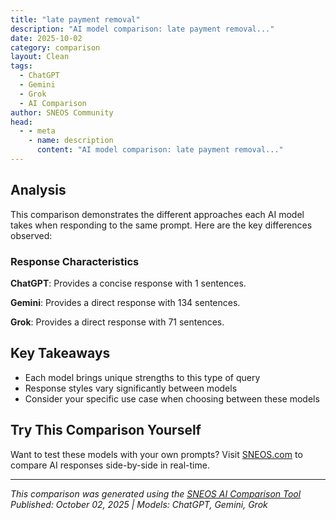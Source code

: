 ```yaml
---
title: "late payment removal"
description: "AI model comparison: late payment removal..."
date: 2025-10-02
category: comparison
layout: Clean
tags:
  - ChatGPT
  - Gemini
  - Grok
  - AI Comparison
author: SNEOS Community
head:
  - - meta
    - name: description
      content: "AI model comparison: late payment removal..."
---
```


<ChatComparison
  title="late payment removal"
  prompt="late payment removal"
  :responses='{
    "ChatGPT": "If you are looking to remove a late payment from your credit report, here are steps you can follow:\n\n### 1. **Check Your Credit Report:**\n   - Request a free copy of your credit report from each of the major credit bureaus (Equifax, Experian, TransUnion). You can do this once a year at AnnualCreditReport.com.\n   - Look for any inaccuracies related to the late payment.\n\n### 2. **Dispute Inaccurate Information:**\n   - If you find an error, you can file a dispute with the credit bureau reporting the incorrect information. Provide documentation to support your claim.\n   - The credit bureau has 30 days to investigate your dispute and respond.\n\n### 3. **Contact the Creditor:**\n   - Reach out directly to the creditor or lender that reported the late payment. \n   - Explain your situation and ask if they would be willing to remove the late payment. This is more likely to succeed if:\n     - You have a good payment history with them.\n     - You missed the payment due to circumstances beyond your control (like medical emergencies or job loss).\n\n### 4. **Goodwill Adjustment Request:**\n   - If the late payment was an isolated incident and you have a history of timely payments, consider writing a goodwill letter. In this letter, explain your situation and request that they remove the late payment from your report.\n\n### 5. **Settle the Debt:**\n   - If the late payment is due to an outstanding debt that you can pay off, settling or paying it in full can sometimes encourage creditors to remove the late payment from your report.\n\n### 6. **Wait for Time to Pass:**\n   - Late payments typically stay on your credit report for seven years. If the late payment is close to falling off, you may want to wait until it does before taking further action.\n\n### 7. **Consider Professional Help:**\n   - If you&#x27;re having difficulty navigating the process or the late payment significantly affects your credit score, consider seeking help from a credit repair agency. Just be sure to choose a reputable one.\n\n### Tips:\n- Always keep records of your communications and any documentation related to your payment history.\n- Have patience, as this process can take time.\n\nIf you have a specific situation in mind, please provide more details so I can give you more tailored advice!",
    "Gemini": "Okay, let\u0027s break down how to approach late payment removal from your credit report. It\u0027s not always easy, but it\u0027s definitely worth trying. Here\u0027s a comprehensive guide:\n\n**I. Understanding the Basics**\n\n*   **What\u0027s a Late Payment?** A late payment is generally defined as a payment that\u0027s 30 days or more past the due date.\n*   **Impact on Credit:** Late payments are one of the most damaging things that can appear on your credit report. They can significantly lower your credit score, making it harder to get approved for loans, credit cards, and even rent an apartment. The impact lessens over time, but they can stay on your report for up to 7 years.\n*   **Who Reports?** Creditors (banks, credit card companies, loan servicers, etc.) report payment information to the three major credit bureaus: Experian, Equifax, and TransUnion.\n*   **Accuracy is Key:** You can only dispute information that is inaccurate.\n\n**II. Steps to Take for Late Payment Removal**\n\n1.  **Review Your Credit Reports:**\n    *   **Get Your Reports:** Obtain free copies of your credit reports from all three major credit bureaus. You can do this at [AnnualCreditReport.com](https://www.annualcreditreport.com). This is the official, government-authorized site.  Be careful of look-alike sites that try to sell you things.\n    *   **Identify Late Payments:** Carefully review each report and note any late payments. Pay attention to:\n        *   The date of the late payment.\n        *   The account it\u0027s associated with.\n        *   The creditor who reported it.\n        *   The number of days late (30, 60, 90, 120\u002B).\n        *   The current status of the account.\n2.  **Determine Your Strategy (Based on the Situation):**\n\n    *   **A. The Payment Was *Actually* Late (But You Have a Good Reason):**\n        *   **Goodwill Letter:** This is your best bet. Write a polite and sincere letter to the creditor, explaining *why* the payment was late. Be honest and take responsibility, but also highlight your positive payment history *before* and *after* the late payment.\n            *   **Example Reasons (Be Specific):**\n                *   \u0022I experienced a temporary job loss due to [reason] during that time.\u0022\n                *   \u0022I was dealing with a family emergency and inadvertently missed the payment due date.\u0022\n                *   \u0022I had recently switched banks and experienced a delay in setting up automatic payments.\u0022\n            *   **Key Points for Your Goodwill Letter:**\n                *   **Address:** Find the correct address for the creditor (customer service or collections department).\n                *   **Polite Tone:** Be respectful and humble. Avoid blaming the creditor.\n                *   **Account Information:** Clearly state your account number and the specific late payment you\u0027re referencing.\n                *   **Explanation:** Briefly explain the reason for the late payment.\n                *   **Responsibility:** Acknowledge that you were responsible for the late payment.\n                *   **Positive History:** Emphasize your good payment history before and after the late payment.  Mention how long you\u0027ve been a customer.\n                *   **Request:** Politely request that the creditor remove the late payment as a gesture of goodwill.\n                *   **Gratitude:** Thank them for their time and consideration.\n        *   **Sending the Letter:** Send the letter via certified mail with return receipt requested. This provides proof that the creditor received it.\n        *   **Follow Up:** Wait a few weeks (2-4) and follow up with a phone call to the creditor to inquire about the status of your request. Be polite and persistent. Keep a record of your calls (date, time, person you spoke with).\n    *   **B. The Payment Was *Not* Late (It Was Reported Inaccurately):**\n        *   **Dispute with the Credit Bureaus:** This is your primary course of action.\n            *   **How to Dispute:** You can dispute online, by mail, or by phone. Online is often the fastest.\n                *   **Experian:** [https://www.experian.com/](https://www.experian.com/)\n                *   **Equifax:** [https://www.equifax.com/](https://www.equifax.com/)\n                *   **TransUnion:** [https://www.transunion.com/](https://www.transunion.com/)\n            *   **What to Include in Your Dispute:**\n                *   **Personal Information:** Your full name, address, date of birth, and Social Security number.\n                *   **Account Information:** The account number associated with the late payment.\n                *   **Specific Details:** Clearly state why you believe the late payment is inaccurate. For example:\n                    *   \u0022I made the payment on [date], which was before the due date of [date].\u0022\n                    *   \u0022The payment was automatically debited from my account on time.\u0022\n                    *   \u0022I have proof that the payment was made on time (e.g., bank statement, cancelled check).\u0022\n                *   **Supporting Documentation:** Attach copies of any documents that support your claim (e.g., bank statements, cancelled checks, payment confirmations). *Never* send originals.\n                *   **Clear Request:** State that you are requesting the removal of the inaccurate late payment from your credit report.\n        *   **Dispute with the Creditor (Simultaneously):** Send a similar dispute letter directly to the creditor who reported the inaccurate information. This puts them on notice as well.\n        *   **Timeline:** The credit bureaus have 30 days to investigate your dispute (they may extend it by 15 days if you provide new information).\n        *   **Outcome:**\n            *   **If the late payment is verified as inaccurate:** The credit bureau will remove it from your credit report.\n            *   **If the late payment is verified as accurate:** The late payment will remain on your credit report. You can add a consumer statement (a brief explanation of the situation) to your report. While it won\u0027t remove the late payment, it can provide context for potential lenders.  You can also try to escalate the dispute with the creditor.\n    *   **C. The Account Was Part of a Debt Settlement or Bankruptcy:**\n        *   **Debt Settlement:** If you settled the debt for less than the full amount, the creditor may still report late payments, even if you\u0027re now in good standing. It\u0027s harder to get these removed, but you can still try a goodwill letter, emphasizing that you fulfilled the terms of the settlement.\n        *   **Bankruptcy:** Late payments that occurred *before* the bankruptcy filing should be included in the bankruptcy discharge. If they\u0027re still appearing on your report *after* the bankruptcy, dispute them with the credit bureaus, providing proof of the bankruptcy discharge.\n    *   **D. You Paid to Delete (Illegal):**\n        *   It is illegal for a company to promise to remove accurate, negative information from your credit report in exchange for payment. This is a scam. Avoid these companies.\n\n**III. Important Tips and Considerations**\n\n*   **Be Persistent:** Don\u0027t give up after the first attempt. If your initial dispute or goodwill letter is unsuccessful, try again with a different approach or additional documentation.\n*   **Be Organized:** Keep copies of all correspondence, documents, and dates.\n*   **Be Patient:** The process can take time. It may take several weeks or months to see results.\n*   **Focus on Prevention:** The best way to deal with late payments is to avoid them in the first place. Set up automatic payments, create reminders, and manage your finances responsibly.\n*   **Credit Repair Companies:** While some credit repair companies can be legitimate, be very cautious. They often charge high fees for services you can do yourself.  Avoid companies that make unrealistic promises or ask for upfront fees.\n\n**IV. Sample Goodwill Letter Template**\n\n\u0060\u0060\u0060\n[Your Name]\n[Your Address]\n[Your Phone Number]\n[Your Email Address]\n\n[Date]\n\n[Creditor Name]\n[Creditor Address]\n\n**Subject: Request for Goodwill Adjustment - Account Number: [Your Account Number]**\n\nDear [Creditor Name/Department],\n\nI am writing to respectfully request a goodwill adjustment regarding a late payment that was reported on my credit report on [Date of late payment] for account number [Your Account Number].\n\nI understand that timely payments are crucial, and I take full responsibility for the late payment. At the time, I was experiencing [briefly explain the reason for the late payment \u2013 e.g., a temporary job loss, unexpected medical expenses, family emergency].\n\nPrior to this incident, I have consistently maintained a good payment history with your company for [Number] years/months.  Since then, I have made all payments on time and have taken steps to ensure this does not happen again.  [Optional: Briefly mention any actions you\u0027ve taken, like setting up automatic payments].\n\nI value my relationship with [Creditor Name] and would be extremely grateful if you would consider removing the late payment as a gesture of goodwill. I am working hard to improve my credit score, and the removal of this late payment would be a significant help.\n\nThank you for your time and consideration in this matter. I look forward to hearing from you soon.\n\nSincerely,\n[Your Signature]\n[Your Typed Name]\n\u0060\u0060\u0060\n\n**V. Sample Dispute Letter Template (to Credit Bureau)**\n\n\u0060\u0060\u0060\n[Your Name]\n[Your Address]\n[Your Phone Number]\n[Your Email Address]\n\n[Date]\n\n[Credit Bureau Name (Experian, Equifax, or TransUnion)]\n[Credit Bureau Address]\n\n**Subject: Formal Dispute of Inaccurate Information on Credit Report**\n\nTo Whom It May Concern:\n\nI am writing to dispute inaccurate information on my credit report. I am requesting that you investigate and remove the following item:\n\n*   **Creditor Name:** [Name of the creditor]\n*   **Account Number:** [Your account number]\n*   **Item Being Disputed:** Late payment reported on [Date of late payment]\n*   **Reason for Dispute:** [Clearly explain why the late payment is inaccurate. Be specific. For example: \u0022I made the payment on [date], which was before the due date of [date].\u0022 or \u0022This payment was made on time, but incorrectly reported as late.\u0022]\n\nI have attached copies of [List the documents you are including, e.g., bank statement, cancelled check] as supporting documentation.\n\nI request that you investigate this matter thoroughly and remove the inaccurate late payment from my credit report as soon as possible.\n\nThank you for your time and attention to this matter.\n\nSincerely,\n[Your Signature]\n[Your Typed Name]\n\n**Enclosures:** [List the documents you are including]\n\u0060\u0060\u0060\n\nRemember to tailor these templates to your specific situation. Good luck! Let me know if you have any more questions.\n",
    "Grok": "If you\u0027re seeking to remove a late payment from your credit report, it is possible under certain circumstances, but it often requires negotiation, persistence, and sometimes a bit of goodwill from the creditor or lender. Late payments can negatively impact your credit score, so addressing them is important. Below are steps and strategies to attempt late payment removal, as well as key considerations.\n\n### 1. Understand the Late Payment Entry\n   - **Check your credit report**: Obtain free copies of your credit reports from the three major bureaus (Equifax, Experian, and TransUnion) via AnnualCreditReport.com to confirm the late payment is accurately reported.\n   - **Verify the details**: Ensure the late payment is correct. Mistakes happen, and if the entry is inaccurate (e.g., you paid on time or the date is wrong), you can dispute it directly with the credit bureau.\n\n### 2. Dispute Errors with Credit Bureaus\n   - If the late payment is incorrect, file a dispute with the credit bureau(s) reporting the information. You can do this online, via mail, or by phone.\n   - Provide evidence, such as bank statements or payment confirmations, to support your claim.\n   - The bureau must investigate within 30 days. If they cannot verify the information, they must remove it.\n\n### 3. Request a Goodwill Deletion\n   If the late payment is accurate, you can request a \u0022goodwill deletion\u0022 from the creditor or lender who reported the late payment. This is when the creditor agrees to remove the negative entry as a courtesy.\n   - **Write a goodwill letter**: Draft a polite, professional letter or email explaining why the payment was late (e.g., financial hardship, medical emergency, or an oversight) and why you\u2019re requesting removal. Highlight your positive payment history if applicable (e.g., consistent on-time payments before and after the incident).\n   - **Be honest and take responsibility**: Acknowledge the mistake and mention steps you\u2019ve taken to prevent future issues (e.g., setting up automatic payments).\n   - **Request removal**: Ask if they can remove the late payment from your credit report as a one-time courtesy.\n   - **Contact the right department**: Reach out to customer service or the billing department, and if necessary, escalate to a supervisor or manager.\n\n   **Sample Goodwill Letter Template**:\n   \u0060\u0060\u0060\n   [Your Name]\n   [Your Address]\n   [City, State, ZIP Code]\n   [Date]\n\n   [Creditor Name]\n   [Creditor Address]\n   [City, State, ZIP Code]\n\n   Subject: Request for Goodwill Deletion of Late Payment\n\n   Dear [Creditor Contact or Department],\n\n   I am writing to request the removal of a late payment reported on my credit report for [Account Number]. I understand that the payment, reported as late on [Date], was indeed past due, and I sincerely apologize for the oversight.\n\n   The late payment occurred due to [brief explanation, e.g., unexpected medical expenses, temporary financial hardship, etc.]. I have since taken steps to ensure this does not happen again, such as [e.g., setting up automatic payments or creating a budget plan]. I have otherwise maintained a strong payment history with your company, and I would be deeply grateful if you could make a one-time goodwill adjustment to remove this late payment from my credit report.\n\n   I am working to improve my credit and financial health, and this adjustment would greatly assist me in that process. Thank you for considering my request. I can be reached at [Your Phone Number] or [Your Email Address] if you need any additional information.\n\n   Sincerely,  \n   [Your Name]\n   \u0060\u0060\u0060\n\n### 4. Negotiate a Pay-for-Delete Agreement\n   - If the account is in collections or you still owe a balance, you might negotiate a \u0022pay-for-delete\u0022 agreement. This means you agree to pay the debt (or a portion of it) in exchange for the creditor or collection agency removing the negative entry from your credit report.\n   - **Get it in writing**: Always request written confirmation of the agreement before making any payment.\n   - **Note**: Not all creditors or agencies agree to pay-for-delete, and some credit bureaus may frown upon this practice, as it can be seen as misleading. However, it\u2019s still worth asking.\n\n### 5. Wait for the Late Payment to Age Off\n   - If removal isn\u2019t possible, remember that late payments remain on your credit report for **7 years** from the date of the original delinquency. Their impact on your credit score diminishes over time, especially if you build a strong payment history afterward.\n   - Focus on making on-time payments moving forward to improve your score.\n\n### 6. Seek Professional Help (if Necessary)\n   - If you\u2019re struggling to get results, consider working with a credit repair company. They can assist with disputes and negotiations, though be cautious of scams. Look for reputable companies with transparent pricing and no guarantees of specific results (as no one can guarantee removal).\n   - Alternatively, consult with a financial advisor or attorney if the situation is complex.\n\n### Key Considerations\n   - **Impact varies by severity**: A 30-day late payment is less damaging than a 60-, 90-, or 120-day late payment. Multiple late payments also compound the negative effect.\n   - **Creditor policies**: Some creditors are more lenient with goodwill deletions, especially if you\u2019re a long-term customer with an otherwise good record.\n   - **No guarantees**: Even with a goodwill letter or negotiation, the creditor is not obligated to remove the late payment.\n   - **Protect future credit**: Set up automatic payments, payment reminders, or emergency savings to avoid late payments going forward.\n\n### Additional Tips\n   - Be persistent but polite when communicating with creditors or bureaus. Multiple follow-ups may be necessary.\n   - Keep detailed records of all correspondence, including letters, emails, and phone call logs.\n   - Monitor your credit report after any agreements to ensure the late payment is removed as promised.\n\nIf you\u2019re dealing with a specific situation or creditor, let me know, and I can help tailor advice or a letter further! Also, if you meant something else by \u0022late payment removal\u0022 (e.g., policies for a business or rental context), please clarify."
  }'
  published-date="12:10"
/>

## Analysis

This comparison demonstrates the different approaches each AI model takes when responding to the same prompt. Here are the key differences observed:

### Response Characteristics

**ChatGPT**: Provides a concise response with 1 sentences. 

**Gemini**: Provides a direct response with 134 sentences. 

**Grok**: Provides a direct response with 71 sentences. 

## Key Takeaways

- Each model brings unique strengths to this type of query
- Response styles vary significantly between models
- Consider your specific use case when choosing between these models

## Try This Comparison Yourself

Want to test these models with your own prompts? Visit [SNEOS.com](https://sneos.com) to compare AI responses side-by-side in real-time.

---

*This comparison was generated using the [SNEOS AI Comparison Tool](https://sneos.com)*
*Published: October 02, 2025 | Models: ChatGPT, Gemini, Grok*
